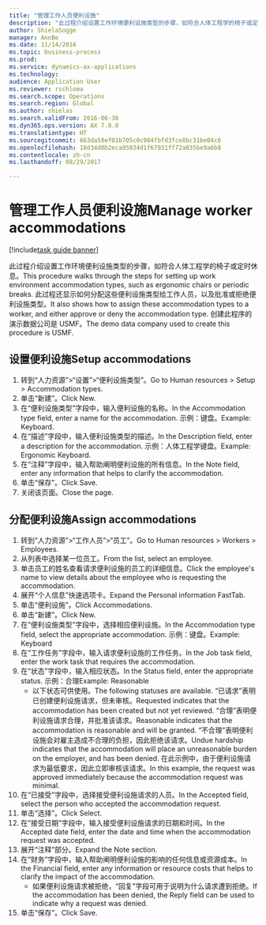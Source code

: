 ```yaml
--- 
title: "管理工作人员便利设施"
description: "此过程介绍设置工作环境便利设施类型的步骤，如符合人体工程学的椅子或定时休息。"
author: ShielaSogge
manager: AnnBe
ms.date: 11/14/2016
ms.topic: business-process
ms.prod: 
ms.service: dynamics-ax-applications
ms.technology: 
audience: Application User
ms.reviewer: rschloma
ms.search.scope: Operations
ms.search.region: Global
ms.author: shielas
ms.search.validFrom: 2016-06-30
ms.dyn365.ops.version: AX 7.0.0
ms.translationtype: HT
ms.sourcegitcommit: 663da58ef01b705c0c984fbfd3fce8bc31be04c6
ms.openlocfilehash: 10d34d0b2eca95034d1f67931ff72a035be9a6b8
ms.contentlocale: zh-cn
ms.lasthandoff: 08/29/2017

---
```

# <a name="manage-worker-accommodations"></a><span data-ttu-id="939ff-103">管理工作人员便利设施</span><span class="sxs-lookup"><span data-stu-id="939ff-103">Manage worker accommodations</span></span>

[!include[task guide banner](../../../includes/task-guide-banner.md)]

<span data-ttu-id="939ff-104">此过程介绍设置工作环境便利设施类型的步骤，如符合人体工程学的椅子或定时休息。</span><span class="sxs-lookup"><span data-stu-id="939ff-104">This procedure walks through the steps for setting up work environment accommodation types, such as ergonomic chairs or periodic breaks.</span></span> <span data-ttu-id="939ff-105">此过程还显示如何分配这些便利设施类型给工作人员，以及批准或拒绝便利设施类型。</span><span class="sxs-lookup"><span data-stu-id="939ff-105">It also shows how to assign these accommodation types to a worker, and either approve or deny the accommodation type.</span></span> <span data-ttu-id="939ff-106">创建此程序的演示数据公司是 USMF。</span><span class="sxs-lookup"><span data-stu-id="939ff-106">The demo data company used to create this procedure is USMF.</span></span>


## <a name="setup-accommodations"></a><span data-ttu-id="939ff-107">设置便利设施</span><span class="sxs-lookup"><span data-stu-id="939ff-107">Setup accommodations</span></span>
1. <span data-ttu-id="939ff-108">转到“人力资源”>“设置”>“便利设施类型”。</span><span class="sxs-lookup"><span data-stu-id="939ff-108">Go to Human resources > Setup > Accommodation types.</span></span>
2. <span data-ttu-id="939ff-109">单击“新建”。</span><span class="sxs-lookup"><span data-stu-id="939ff-109">Click New.</span></span>
3. <span data-ttu-id="939ff-110">在“便利设施类型”字段中，输入便利设施的名称。</span><span class="sxs-lookup"><span data-stu-id="939ff-110">In the Accommodation type field, enter a name for the accommodation.</span></span> <span data-ttu-id="939ff-111">示例：键盘。</span><span class="sxs-lookup"><span data-stu-id="939ff-111">Example: Keyboard.</span></span>
4. <span data-ttu-id="939ff-112">在“描述”字段中，输入便利设施类型的描述。</span><span class="sxs-lookup"><span data-stu-id="939ff-112">In the Description field, enter a description for the accommodation.</span></span> <span data-ttu-id="939ff-113">示例：人体工程学键盘。</span><span class="sxs-lookup"><span data-stu-id="939ff-113">Example: Ergonomic Keyboard.</span></span>
5. <span data-ttu-id="939ff-114">在“注释”字段中，输入帮助阐明便利设施的所有信息。</span><span class="sxs-lookup"><span data-stu-id="939ff-114">In the Note field, enter any information that helps to clarify the accommodation.</span></span>
6. <span data-ttu-id="939ff-115">单击“保存”。</span><span class="sxs-lookup"><span data-stu-id="939ff-115">Click Save.</span></span>
7. <span data-ttu-id="939ff-116">关闭该页面。</span><span class="sxs-lookup"><span data-stu-id="939ff-116">Close the page.</span></span>

## <a name="assign-accommodations"></a><span data-ttu-id="939ff-117">分配便利设施</span><span class="sxs-lookup"><span data-stu-id="939ff-117">Assign accommodations</span></span>
1. <span data-ttu-id="939ff-118">转到“人力资源”>“工作人员”>“员工”。</span><span class="sxs-lookup"><span data-stu-id="939ff-118">Go to Human resources > Workers > Employees.</span></span>
2. <span data-ttu-id="939ff-119">从列表中选择某一位员工。</span><span class="sxs-lookup"><span data-stu-id="939ff-119">From the list, select an employee.</span></span>
3. <span data-ttu-id="939ff-120">单击员工的姓名查看请求便利设施的员工的详细信息。</span><span class="sxs-lookup"><span data-stu-id="939ff-120">Click the employee's name to view details about the employee who is requesting the accommodation.</span></span>
4. <span data-ttu-id="939ff-121">展开“个人信息”快速选项卡。</span><span class="sxs-lookup"><span data-stu-id="939ff-121">Expand the Personal information FastTab.</span></span>
5. <span data-ttu-id="939ff-122">单击“便利设施”。</span><span class="sxs-lookup"><span data-stu-id="939ff-122">Click Accommodations.</span></span>
6. <span data-ttu-id="939ff-123">单击“新建”。</span><span class="sxs-lookup"><span data-stu-id="939ff-123">Click New.</span></span>
7. <span data-ttu-id="939ff-124">在“便利设施类型”字段中，选择相应便利设施。</span><span class="sxs-lookup"><span data-stu-id="939ff-124">In the Accommodation type field, select the appropriate accommodation.</span></span> <span data-ttu-id="939ff-125">示例：键盘。</span><span class="sxs-lookup"><span data-stu-id="939ff-125">Example: Keyboard</span></span>
8. <span data-ttu-id="939ff-126">在“工作任务”字段中，输入请求便利设施的工作任务。</span><span class="sxs-lookup"><span data-stu-id="939ff-126">In the Job task field, enter the work task that requires the accommodation.</span></span>
9. <span data-ttu-id="939ff-127">在“状态”字段中，输入相应状态。</span><span class="sxs-lookup"><span data-stu-id="939ff-127">In the Status field, enter the appropriate status.</span></span> <span data-ttu-id="939ff-128">示例：合理</span><span class="sxs-lookup"><span data-stu-id="939ff-128">Example: Reasonable</span></span>
    * <span data-ttu-id="939ff-129">以下状态可供使用。</span><span class="sxs-lookup"><span data-stu-id="939ff-129">The following statuses are available.</span></span> <span data-ttu-id="939ff-130">“已请求”表明已创建便利设施请求，但未审核。</span><span class="sxs-lookup"><span data-stu-id="939ff-130">Requested indicates that the accommodation has been created but not yet reviewed.</span></span> <span data-ttu-id="939ff-131">“合理”表明便利设施请求合理，并批准该请求。</span><span class="sxs-lookup"><span data-stu-id="939ff-131">Reasonable indicates that the accommodation is reasonable and will be granted.</span></span> <span data-ttu-id="939ff-132">“不合理”表明便利设施会对雇主造成不合理的负担，因此拒绝该请求。</span><span class="sxs-lookup"><span data-stu-id="939ff-132">Undue hardship indicates that the accommodation will place an unreasonable burden on the employer, and has been denied.</span></span> <span data-ttu-id="939ff-133">在此示例中，由于便利设施请求为最低要求，因此立即审核该请求。</span><span class="sxs-lookup"><span data-stu-id="939ff-133">In this example, the request was approved immediately because the accommodation request was minimal.</span></span>  
10. <span data-ttu-id="939ff-134">在“已接受”字段中，选择接受便利设施请求的人员。</span><span class="sxs-lookup"><span data-stu-id="939ff-134">In the Accepted field, select the person who accepted the accommodation request.</span></span>
11. <span data-ttu-id="939ff-135">单击“选择”。</span><span class="sxs-lookup"><span data-stu-id="939ff-135">Click Select.</span></span>
12. <span data-ttu-id="939ff-136">在“接受日期”字段中，输入接受便利设施请求的日期和时间。</span><span class="sxs-lookup"><span data-stu-id="939ff-136">In the Accepted date field, enter the date and time when the accommodation request was accepted.</span></span>
13. <span data-ttu-id="939ff-137">展开“注释”部分。</span><span class="sxs-lookup"><span data-stu-id="939ff-137">Expand the Note section.</span></span>
14. <span data-ttu-id="939ff-138">在“财务”字段中，输入帮助阐明便利设施的影响的任何信息或资源成本。</span><span class="sxs-lookup"><span data-stu-id="939ff-138">In the Financial field, enter any information or resource costs that helps to clarify the impact of the accommodation.</span></span>
    * <span data-ttu-id="939ff-139">如果便利设施请求被拒绝，“回复”字段可用于说明为什么请求遭到拒绝。</span><span class="sxs-lookup"><span data-stu-id="939ff-139">If the accommodation has been denied, the Reply field can be used to indicate why a request was denied.</span></span>  
15. <span data-ttu-id="939ff-140">单击“保存”。</span><span class="sxs-lookup"><span data-stu-id="939ff-140">Click Save.</span></span>


